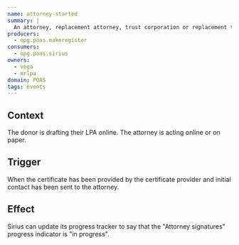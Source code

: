 ```yaml
---
name: attorney-started
summary: |
  An attorney, replacement attorney, trust corporation or replacement trust corporation has been prompted to sign their declarations
producers:
  - opg.poas.makeregister
consumers:
  - opg.poas.sirius
owners:
  - vega
  - mrlpa
domain: POAS
tags: events
---
```


## Context

The donor is drafting their LPA online. The attorney is acting online or on paper.

## Trigger

When the certificate has been provided by the certificate provider and initial contact has been sent to the attorney.

## Effect

Sirius can update its progress tracker to say that the "Attorney signatures" progress indicator is "in progress".
